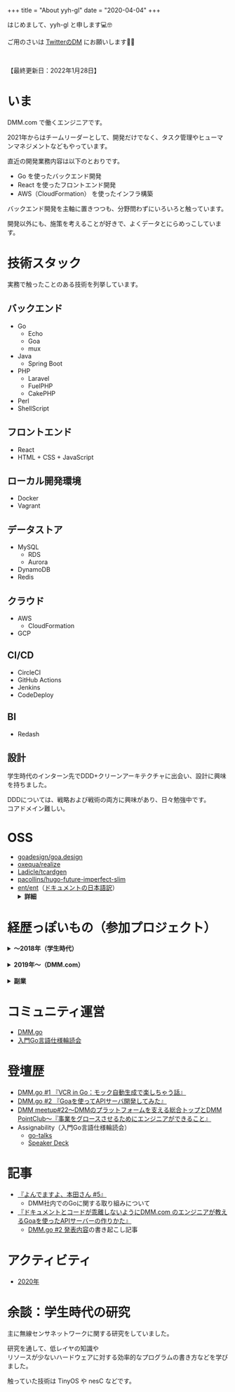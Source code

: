 +++
title = "About yyh-gl"
date = "2020-04-04"
+++

はじめまして、yyh-gl と申します💻🤓

ご用のさいは [TwitterのDM](https://twitter.com/yyh_gl) にお願いします🙇‍♂️

<br>

【最終更新日：2022年1月28日】


# いま

DMM.com で働くエンジニアです。

2021年からはチームリーダーとして、開発だけでなく、タスク管理やヒューマンマネジメントなどもやっています。

直近の開発業務内容は以下のとおりです。

- Go を使ったバックエンド開発
- React を使ったフロントエンド開発
- AWS（CloudFormation） を使ったインフラ構築

バックエンド開発を主軸に置きつつも、分野問わずにいろいろと触っています。

開発以外にも、施策を考えることが好きで、よくデータとにらめっこしています。


# 技術スタック

実務で触ったことのある技術を列挙しています。


## バックエンド

- Go
  - Echo
  - Goa
  - mux
- Java
  - Spring Boot
- PHP
  - Laravel
  - FuelPHP
  - CakePHP
- Perl
- ShellScript


## フロントエンド

- React 
- HTML + CSS + JavaScript


## ローカル開発環境

- Docker
- Vagrant


## データストア

- MySQL
  - RDS
  - Aurora
- DynamoDB
- Redis


## クラウド

- AWS
  - CloudFormation
- GCP


## CI/CD

- CircleCI
- GitHub Actions
- Jenkins
- CodeDeploy

## BI

- Redash


## 設計

学生時代のインターン先でDDD+クリーンアーキテクチャに出会い、設計に興味を持ちました。

DDDについては、戦略および戦術の両方に興味があり、日々勉強中です。<br>
コアドメイン難しい。


# OSS

- [goadesign/goa.design](https://github.com/goadesign/goa.design/graphs/contributors)
- [oxequa/realize](https://github.com/oxequa/realize/graphs/contributors)
- [Ladicle/tcardgen](https://github.com/Ladicle/tcardgen/graphs/contributors)
- [pacollins/hugo-future-imperfect-slim](https://github.com/pacollins/hugo-future-imperfect-slim/graphs/contributors)
- [ent/ent](https://github.com/ent/ent)（[ドキュメントの日本語訳](https://crowdin.com/project/ent/ja#)）
  <details><summary><b>詳細</b></summary><div>
    <blockquote class="twitter-tweet"><p lang="en" dir="ltr">A big shoutout to the awesome people who are helping us translate ent documentation to Chinese and Japanese. Thanks a lot for your contributions! <a href="https://twitter.com/mattn_jp?ref_src=twsrc%5Etfw">@mattn_jp</a> <a href="https://twitter.com/uta_mory?ref_src=twsrc%5Etfw">@uta_mory</a> <a href="https://twitter.com/mengyx1?ref_src=twsrc%5Etfw">@mengyx1</a> <a href="https://twitter.com/re_yuzuy?ref_src=twsrc%5Etfw">@re_yuzuy</a> <a href="https://twitter.com/yyh_gl?ref_src=twsrc%5Etfw">@yyh_gl</a> <a href="https://twitter.com/CreatorQsF?ref_src=twsrc%5Etfw">@CreatorQsF</a> <a href="https://t.co/rxPWLXzMG9">pic.twitter.com/rxPWLXzMG9</a></p>&mdash; ent (@entgo_io) <a href="https://twitter.com/entgo_io/status/1379443233835606020?ref_src=twsrc%5Etfw">April 6, 2021</a></blockquote> <script async src="https://platform.twitter.com/widgets.js" charset="utf-8"></script>
  </details>


# 経歴っぽいもの（参加プロジェクト）

<details><summary><b>〜2018年（学生時代）</b></summary><div>

アルバイトでの開発です。


## ・スマホゲームの開発/運用：2018年3月〜2019年3月

- ロール：エンジニア（バックエンド）
- 技術：PHP（CakePHP，Laravel）


## ・ECサイトの開発/運用：2018年9月〜2019年10月

- ロール：エンジニア（バックエンド）
- 技術：PHP（FuelPHP，Laravel）


## ・ECサイトの新規開発/運用：2018年1月〜2019年3月

- ロール：エンジニア（バックエンド）
- 技術：Java（SpringBoot）

</div></details>

<br>

<details><summary><b>2019年〜（DMM.com）</b></summary><div>

DMM.comに入社しました。


## ・レビュー基盤のリプレイス/運用：2019年7月〜2021年2月

- ロール：エンジニア（バックエンド，フロントエンド，インフラ）
- 言語：Go（Echo），JavaScript（React）
- IaC：CloudFormation

DMMのサービス全般で使用される商品レビュー基盤システム（PHP）のリプレイスおよび運用。

## ・DMM ポイントクラブの新規開発/運用：2020年1月〜現在

- ロール：
  - アプリ版：リードエンジニア（バックエンド，インフラ）
  - Web版：チームリーダー，リードエンジニア（フロントエンド，バックエンド，インフラ）
- 言語：Go（Goa），JavaScript（React，TypeScript）
- IaC：CloudFormation

DMMポイントを管理および運用するためのサービスであるDMM ポイントクラブの新規開発および運用。

ネイティブアプリ版とWeb版の開発に従事しており、Web版開発時にはチームリーダーを務めた。

## ・通知配信基盤の新規開発/運用：2020年11月〜2021年3月

- ロール：エンジニア（バックエンド、フロントエンド、インフラ）
- 言語：Go（Echo），JavaScript（React）
- IaC：CloudFormation

約3500万人いるDMM会員に向けて、DMMに関する様々なお知らせを配信する基盤システムの新規開発および運用。

</div></details>

<br>

<details><summary><b>副業</b></summary><div>

## ・AWSエンジニア採用サービスの開発：2021年3月〜現在

- ロール：エンジニア（バックエンド、フロントエンド）
- 言語：Go，JavaScript（Nuxt, TypeScript）

Goを使ったAPI開発およびNuxtでのフロント開発

## ・宅配型トランクルームサービスの開発：2021年4月〜2021年5月

- ロール：アドバイザー/エンジニア（バックエンド）
- 言語：Go

メインはアドバイザーとして技術面の支援をしつつ、たまに開発作業にも参加

## ・アドバイザーとして技術面での業務支援：2021年7月〜現在

- ロール：アドバイザー
- 言語：Go

とある会社でアドバイザーとして技術面での業務支援

## ・経営管理クラウドサービスの開発：2021年9月〜2021年12月

- ロール：エンジニア（バックエンド）
- 言語：Kotlin

転職検討時に体験入社させてもらい、APIサーバの開発に参加

</div></details>


# コミュニティ運営

- [DMM.go](https://dmm.connpass.com/event/157222/)
- [入門Go言語仕様輪読会](https://gospecreading.connpass.com/event/202388/)


# 登壇歴

- [DMM.go #1 『VCR in Go：モック自動生成で楽しちゃう話』](https://speakerdeck.com/yyh_gl/vcr-in-go-motukuzi-dong-sheng-cheng-dele-sitiyauhua)
- [DMM.go #2 『Goaを使ってAPIサーバ開発してみた』](https://speakerdeck.com/yyh_gl/develop-api-server-by-goa)
- [DMM meetup#22〜DMMのプラットフォームを支える総合トップとDMM PointClub〜『事業をグロースさせるためにエンジニアができること』](https://speakerdeck.com/yyh_gl/what-engineers-can-do-to-grow-a-business)
- Assignability（入門Go言語仕様輪読会）
  - [go-talks](https://go-talks.appspot.com/github.com/yyh-gl/slide-decks/210318_gospecreading_assignability.slide)
  - [Speaker Deck](https://speakerdeck.com/yyh_gl/go-language-specification-assignability)


# 記事

- [『よんでますよ、本田さん #5』](https://inside.dmm.com/entry/2020/03/23/yondemasu05)
  - DMM社内でのGoに関する取り組みについて
- [『ドキュメントとコードが乖離しないようにDMM.com のエンジニアが教えるGoaを使ったAPIサーバーの作りかた』](https://logmi.jp/tech/articles/323091)
  - [DMM.go #2 発表内容](https://speakerdeck.com/yyh_gl/develop-api-server-by-goa)の書き起こし記事
  

# アクティビティ

- [2020年](https://yyh-gl.github.io/tech-blog/blog/activity-2020)


# 余談：学生時代の研究

主に無線センサネットワークに関する研究をしていました。

研究を通して、低レイヤの知識や <br>
リソースが少ないハードウェアに対する効率的なプログラムの書き方などを学びました。

触っていた技術は TinyOS や nesC などです。

